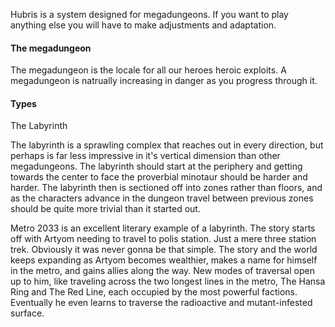 Hubris is a system designed for megadungeons. If you want to play anything else you will have to make adjustments and adaptation. 

#### The megadungeon
The megadungeon is the locale for all our heroes heroic exploits. A megadungeon is natrually increasing in danger as you progress through it.

#### Types
The Labyrinth

The labyrinth is a sprawling complex that reaches out in every direction, but perhaps is far less impressive in it's vertical dimension than other megadungeons. The labyrinth should start at the periphery and getting towards the center to face the proverbial minotaur should be harder and harder. The labyrinth then is sectioned off into zones rather than floors, and as the characters advance in the dungeon travel between previous zones should be quite more trivial than it started out.

Metro 2033 is an excellent literary example of a labyrinth. The story starts off with Artyom needing to travel to polis station. Just a mere three station trek. Obviously it was never gonna be that simple. The story and the world keeps expanding as Artyom becomes wealthier, makes a name for himself in the metro, and gains allies along the way. New modes of traversal open up to him, like traveling across the two longest lines in the metro, The Hansa Ring and The Red Line, each occupied by the most powerful factions. Eventually he even learns to traverse the radioactive and mutant-infested surface. 

